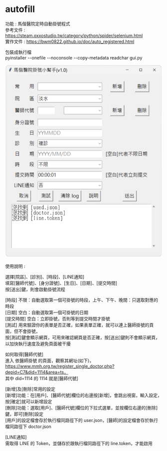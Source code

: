 # autofill
功能 : 馬偕醫院定時自動掛號程式  
參考文件 : https://steam.oxxostudio.tw/category/python/spider/selenium.html  
實作文件 : https://bwm0822.github.io/doc/auto_registered.html

包裝成執行檔<br>
pyinstaller --onefile --noconsole --copy-metadata readchar gui.py<br>

![Logo](pic.png)

使用說明 :<br>

選擇[院區]、[診別]、[時段]、[LINE通知]<br>
填寫[醫師代號]、[身分證號]、[生日]、[日期]、[提交時間]<br>
按[送出]鍵，則會啟動掛號流程<br>

[時段]      不限：自動選取第一個可掛號的時段，上午、下午、晚間：只選取對應的時段<br>
[日期]      空白：自動選取第一個可掛號的日期<br>
[提交時間]  空白：立即掛號，否則等到提交時間才掛號<br>
[測試]      用來驗證你的表單是否正確，如果表單正確，就可以連上醫師掛號的頁面，但不會掛號，<br>
            按[測試]鍵會顯示網頁，可用來確認網頁是否正確，按[送出]鍵則不會顯示網頁，以加快執行速度及避免頁面被干擾<br>

如何取得[醫師代號]<br>
    進入 依醫師掛號 的頁面，觀察其網址(如下)，<br>
    https://www.mmh.org.tw/register_single_doctor.php?depid=C7&did=1114&area=ts，<br>
    其中 did=1114 的 1114 就是[醫師代號]<br>

[新增]及[刪除]常用的設定<br>
    [新增]功能：在[用戶]、[醫師代號]欄位的右邊按[新增]，會跳出視窗，輸入設定，按[確定]就可以新增設定<br>
    [刪除]功能：選取[用戶]、[醫師代號]欄位的下拉式選單，並按欄位右邊的[刪除]鍵，即可[刪除]設定<br>
    [用戶]的設定檔會存於執行檔同路徑下的 user.json，[醫師]的設定檔會存於執行檔同路徑下 doctor.json<br>

[LINE通知] <br>
    需取得 LINE 的 Token，並儲存於跟執行檔同路徑下的 line.token，才能啟用<br>


